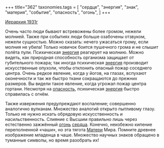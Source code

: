 +++
title="362"
taxonomies.tags = [
 "сердце",
 "энергия",
 "знак",
 "материя",
 "событие",
 "опасность",
 "огонь",
]
+++

[Иерархия 1931г](/agni/1931)

Очень часто люди бывают встревожены более громом, нежели молнией. Также при событиях люди больше озабочены отзвуком, нежели сущностью. Можно сказать: нечего ужасаться грому, если молния не убила! Только новичок боится пушечного грома и не слышит полёта пули. Психическая [энергия](/tags/энергия) реагирует на молнию. Можно видеть, как природная способность организма защищает от губительного пожара; так иногда психическая [энергия](/tags/энергия) производит искусственные опухоли, чтобы отклонить опасный пожар соседнего центра. Очень редкое явление, когда у йогов, на глазах, вспухают оконечности и так же быстро ткани сокращаются до прежних размеров. Вы видели такое явление, когда угрожал пожар центра гортани. Несмотря на [опасность](/tags/опасность), психическая [энергия](/tags/энергия) быстро справилась с огнём.   

Также извержения предупреждают воспаление; совершенно аналогично вулканам. Множество аналогий открыто пытливому глазу. Только не нужно искать обрядовую искусственность и насильственность. Слияние с Высшим правильно лишь через естественно зажжённый [огонь](/tags/огонь) [сердца](/tags/сердце). Конечно, неизбежно кипение переполненной «чаши», но эта тягота [Матери](/tags/материя) Мира. Помните древнее изображение младенца в чаше. Множество научных знаков обращено в туманные символы, но время разобрать их!   

